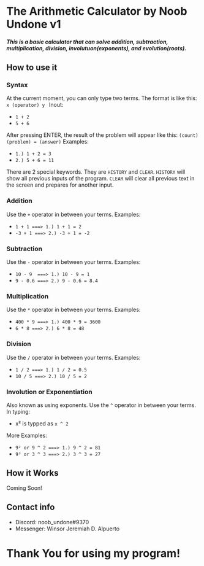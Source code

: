 # The Arithmetic Calculator by Noob Undone v1
##### This is a basic calculator that can solve addition, subtraction, multiplication, division, involutuon(exponents), and evolution(roots).
## How to use it
### Syntax
At the current moment, you can only type two terms. The format is like this: ```x (operator) y ```
Inout:
- ```1 + 2```
- ```5 + 6 ```

After pressing ENTER, the result of the problem will appear like this: ```(count) (problem) = (answer)```
Examples:
- ```1.) 1 + 2 = 3```
- ```2.) 5 + 6 = 11 ```

There are 2 special keywords. They are ```HISTORY``` and ```CLEAR```. ```HISTORY``` will show all previous inputs of the program. ```CLEAR``` will clear all previous text in the screen and prepares for another input.
### Addition
Use the ```+``` operator in between your terms.
Examples:
- ```1 + 1 ===> 1.) 1 + 1 = 2```
- ```-3 + 1 ===> 2.) -3 + 1 = -2```

### Subtraction 
Use the ```-``` operator in between your terms.
Examples:
- ```10 - 9  ===> 1.) 10 - 9 = 1```
- ```9 - 0.6 ===> 2.) 9 - 0.6 = 8.4```

### Multiplication
Use the ```*``` operator in between your terms.
Examples:
- ```400 * 9 ===> 1.) 400 * 9 = 3600```
- ```6 * 8 ===> 2.) 6 * 8 = 48```

### Division
Use the ```/``` operator in between your terms.
Examples:
- ```1 / 2 ===> 1.) 1 / 2 = 0.5```
- ```10 / 5 ===> 2.) 10 / 5 = 2```

### Involution or Exponentiation
Also known as using exponents. Use the ```^``` operator in between your terms.
In typing:
- x² is typped as ```x ^ 2```

More Examples:
- ```9² or 9 ^ 2 ===> 1.) 9 ^ 2 = 81```
- ```9³ or 3 ^ 3 ===> 2.) 3 ^ 3 = 27```

## How it Works
Coming Soon!

## Contact info
- Discord: noob_undone#9370
- Messenger: Winsor Jeremiah D. Alpuerto

# Thank You for using my program!